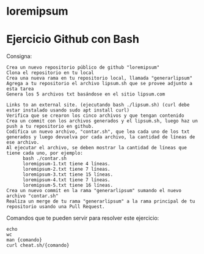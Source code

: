 # loremipsum


# Ejercicio Github con Bash


Consigna:

    Crea un nuevo repositorio público de github "loremipsum"
    Clona el repositorio en tu local
    Crea una nueva rama en tu repositorio local, llamada "generarlipsum"
    Agrega a tu repositorio el archivo lipsum.sh que se provee adjunto a esta tarea
    Genera los 5 archivos txt basándose en el sitio lipsum.com 

    Links to an external site. (ejecutando bash ./lipsum.sh) (curl debe estar instalado usando sudo apt install curl)
    Verifica que se crearon los cinco archivos y que tengan contenido
    Crea un commit con los archivos generados y el lipsum.sh, luego haz un push a tu repositorio en github.
    Codifica un nuevo archivo, "contar.sh", que lea cada uno de los txt generados y luego devuelva por cada archivo, la cantidad de líneas de ese archivo.
    Al ejecutar el archivo, se deben mostrar la cantidad de líneas que tiene cada uno, por ejemplo:
          bash ./contar.sh
          loremipsum-1.txt tiene 4 líneas.
          loremipsum-2.txt tiene 7 líneas.
          loremipsum-3.txt tiene 15 líneas.
          loremipsum-4.txt tiene 7 líneas.
          loremipsum-5.txt tiene 16 líneas.
    Crea un nuevo commit en la rama "generarlipsum" sumando el nuevo archivo "contar.sh"
    Realiza un merge de tu rama "generarlipsum" a la rama principal de tu repositorio usando una Pull Request.

Comandos que te pueden servir para resolver este ejercicio:

    echo
    wc
    man {comando}
    curl cheat.sh/{comando}
